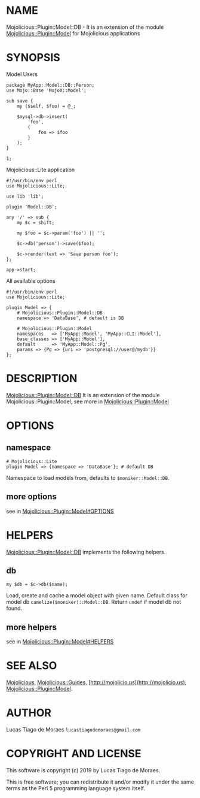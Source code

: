 # NAME
 
Mojolicious::Plugin::Model::DB - It is an extension of the module [Mojolicious::Plugin::Model](https://metacpan.org/pod/Mojolicious::Plugin::Model)
for Mojolicious applications

# SYNOPSIS

Model Users
 
    package MyApp::Model::DB::Person;
    use Mojo::Base 'MojoX::Model';
 
    sub save {
        my ($self, $foo) = @_;
        
        $mysql->db->insert(
            'foo',
            {
                foo => $foo
            }
        );
    }
 
    1;
    
Mojolicious::Lite application
 
    #!/usr/bin/env perl
    use Mojolicious::Lite;
 
    use lib 'lib';
 
    plugin 'Model::DB';
 
    any '/' => sub {
        my $c = shift;
 
        my $foo = $c->param('foo') || '';
        
        $c->db('person')->save($foo);
        
        $c->render(text => 'Save person foo');
    };
 
    app->start;
    
All available options

    #!/usr/bin/env perl
    use Mojolicious::Lite;
    
    plugin Model => {
        # Mojolicious::Plugin::Model::DB
        namespace => 'DataBase', # default is DB
    
        # Mojolicious::Plugin::Model
        namespaces   => ['MyApp::Model', 'MyApp::CLI::Model'],
        base_classes => ['MyApp::Model'],
        default      => 'MyApp::Model::Pg',
        params => {Pg => {uri => 'postgresql://user@/mydb'}}
    };
    
# DESCRIPTION
 
[Mojolicious::Plugin::Model::DB](https://metacpan.org/pod/Mojolicious::Plugin::Model::DB) It is an extension of the module Mojolicious::Plugin::Model,
see more in [Mojolicious::Plugin::Model](https://metacpan.org/pod/Mojolicious::Plugin::Model)

# OPTIONS

## namespace
 
    # Mojolicious::Lite
    plugin Model => {namespace => 'DataBase'}; # default DB
    
Namespace to load models from, defaults to `$moniker::Model::DB`.

## more options

see in [Mojolicious::Plugin::Model#OPTIONS](https://metacpan.org/pod/Mojolicious::Plugin::Model#OPTIONS)

# HELPERS

[Mojolicious::Plugin::Model::DB](https://metacpan.org/pod/Mojolicious::Plugin::Model::DB) implements the following helpers.

## db

    my $db = $c->db($name);
 
Load, create and cache a model object with given name. Default class for
model db `camelize($moniker)::Model::DB`. Return `undef` if model db not found.

## more helpers

see in [Mojolicious::Plugin::Model#HELPERS](https://metacpan.org/pod/Mojolicious::Plugin::Model#HELPERS)

# SEE ALSO

[Mojolicious](https://metacpan.org/pod/Mojolicious), [Mojolicious::Guides](https://metacpan.org/pod/Mojolicious::Guides),
[http://mojolicio.us](http://mojolicio.us), [Mojolicious::Plugin::Model](https://metacpan.org/pod/Mojolicious::Plugin::Model).

# AUTHOR

Lucas Tiago de Moraes `lucastiagodemoraes@gmail.com`

# COPYRIGHT AND LICENSE

This software is copyright (c) 2019 by Lucas Tiago de Moraes.

This is free software; you can redistribute it and/or modify it under the same terms as the Perl 5 programming language system itself.